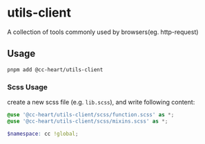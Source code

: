 # utils-client

A collection of tools commonly used by browsers(eg. http-request)

## Usage

```shell
pnpm add @cc-heart/utils-client
```

### Scss Usage

create a new scss file (e.g. `lib.scss`), and write following content:

```scss
@use '@cc-heart/utils-client/scss/function.scss' as *;
@use '@cc-heart/utils-client/scss/mixins.scss' as *;

$namespace: cc !global;
```
